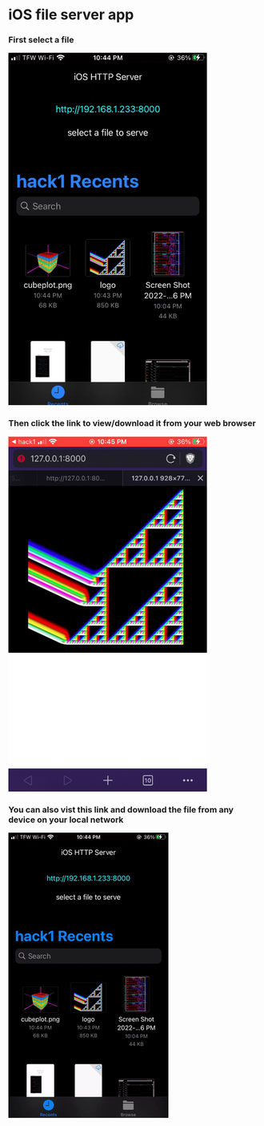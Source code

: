# iOS file server app

### First select a file
![sc.png](sc.png)

### Then click the link to view/download it from your web browser

![sc2.png](sc2.png)

### You can also vist this link and download the file from any device on your local network


![ios\_http1.mp4.gif](ios_http1.mp4.gif)
